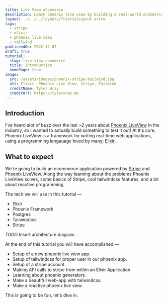 ```yaml
---
title: Live View eCommerce
description: Learn phoenix live view by building a real-world eCommerce application that can actually process payments!
layout: ../../../layouts/TutorialLayout.astro
tags:
  - stripe
  - elixir
  - phoenix live view
  - tailwind
publishedOn: 2022-12-07
draft: true
tutorial:
  slug: live_view_ecommerce
  title: Introduction
  homePage: true
image:
  src: /assets/images/phoenix-stripe-tailwind.jpg
  alt: Elixir, Phoenix Live View, Stripe, Tailwind
  creditName: Tyler Wray
  creditUrl: https://tylerwray.me
---
```


## Introduction

I've heard alot of buzz over the last ~2 years about [Phoenix LiveView](https://github.com/phoenixframework/phoenix_live_view) in the industry,
so I wanted to actually build something to test it out! At it's core, Phoenix LiveView is a framework for writing real-time web applications, using a programming langauage loved by many; [Elixir](https://elixir-lang.org/).

## What to expect

We're going to build an ecommerce application powered by [Stripe](https://stripe.com) and Phoenix LiveView. Along the way learning
about the problems Phoenix LiveView solves, some basics of Stripe, cool tailwindcss features, and a bit about reactive programming,


The tech we will use in this tutorial —

- Elixir
- Phoenix Framework
- Postgres
- Tailwindcss
- Stripe

_TODO_ Insert architecture diagram.

At the end of this tutorial you will have accomplished —

- Setup of a new phoenix live view app.
- Setup of tailwindcss for proper user in our phoenix app.
- Setup of a stripe account.
- Making API calls to stripe from within an Elixir Application.
- Learning about phoenix generators.
- Make a beautiful web-app with tailwindcss.
- Make a reactive phoenix live view.

This is going to be fun, let's dive in.
